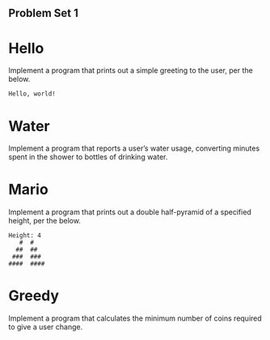 ## Problem Set 1

# Hello
Implement a program that prints out a simple greeting to the user, per the below.
```
Hello, world!
```
# Water
Implement a program that reports a user’s water usage, converting minutes spent in the shower to bottles of drinking water.

# Mario
Implement a program that prints out a double half-pyramid of a specified height, per the below.
```
Height: 4
   #  #
  ##  ##
 ###  ###
####  ####
```

# Greedy
Implement a program that calculates the minimum number of coins required to give a user change.
